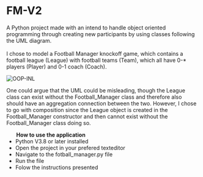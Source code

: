# FM-V2
A Python project made with an intend to handle object oriented programming through creating new participants by using classes following the UML diagram.
<br> <br> I chose to model a Football Manager knockoff game, which contains a football league (League) with football teams (Team), which all have 0-* players (Player) and 0-1 coach (Coach).

![OOP-INL](https://user-images.githubusercontent.com/40041318/109473470-9b48cf80-7a73-11eb-9d26-45a3d10ec8b4.jpg)


One could argue that the UML could be misleading, though the League class can exist without the Football_Manager class and therefore also should have an aggregation connection between the two. However, I chose to go with composition since the League object is created in the Football_Manager constructor and then cannot exist without the Football_Manager class doing so.

<ul>
  <legend><b>How to use the application</b></legend>
  <li>Python V3.8 or later installed</li>
  <li>Open the project in your prefered texteditor</li>
  <li>Navigate to the fotball_manager.py file</li>
  <li>Run the file</li>
  <li>Folow the instructions presented</li>
</ul>
